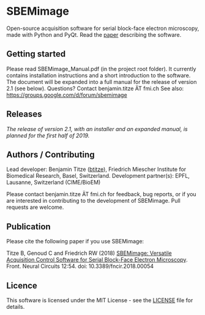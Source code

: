 # SBEMimage

Open-source acquisition software for serial block-face electron microscopy, made with Python and PyQt. Read the [paper](https://www.frontiersin.org/articles/10.3389/fncir.2018.00054/abstract) describing the software.

## Getting started

Please read SBEMimage_Manual.pdf (in the project root folder). It currently contains installation instructions and a short introduction to the software. The document will be expanded into a full manual for the release of version 2.1 (see below). Questions? Contact benjamin.titze ÄT fmi.ch
See also: https://groups.google.com/d/forum/sbemimage

## Releases

*The release of version 2.1, with an installer and an expanded manual, is planned for the first half of 2019.*

## Authors / Contributing

Lead developer: Benjamin Titze ([btitze](https://github.com/btitze)), Friedrich Miescher Institute for Biomedical Research, Basel, Switzerland. 
Development partner(s): EPFL, Lausanne, Switzerland (CIME/BioEM) 

Please contact benjamin.titze ÄT fmi.ch for feedback, bug reports, or if you are interested in contributing to the development of SBEMimage. Pull requests are welcome.  

## Publication ##

Please cite the following paper if you use SBEMimage:

Titze B, Genoud C and Friedrich RW (2018) [SBEMimage: Versatile Acquisition Control Software for Serial Block-Face Electron Microscopy](https://www.frontiersin.org/articles/10.3389/fncir.2018.00054/full). Front. Neural Circuits 12:54. doi: 10.3389/fncir.2018.00054

## Licence

This software is licensed under the MIT License - see the [LICENSE](LICENSE) file for details.
